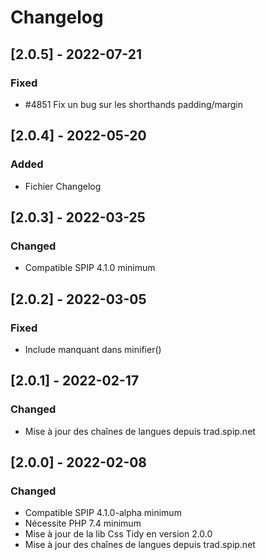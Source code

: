 # Changelog

## [2.0.5] - 2022-07-21

### Fixed

- #4851 Fix un bug sur les shorthands padding/margin


## [2.0.4] - 2022-05-20

### Added

- Fichier Changelog


## [2.0.3] - 2022-03-25

### Changed

- Compatible SPIP 4.1.0 minimum


## [2.0.2] - 2022-03-05

### Fixed

 - Include manquant dans minifier()


## [2.0.1] - 2022-02-17

### Changed

- Mise à jour des chaînes de langues depuis trad.spip.net


## [2.0.0] - 2022-02-08

### Changed

- Compatible SPIP 4.1.0-alpha minimum
- Nécessite PHP 7.4 minimum
- Mise à jour de la lib Css Tidy en version 2.0.0
- Mise à jour des chaînes de langues depuis trad.spip.net
